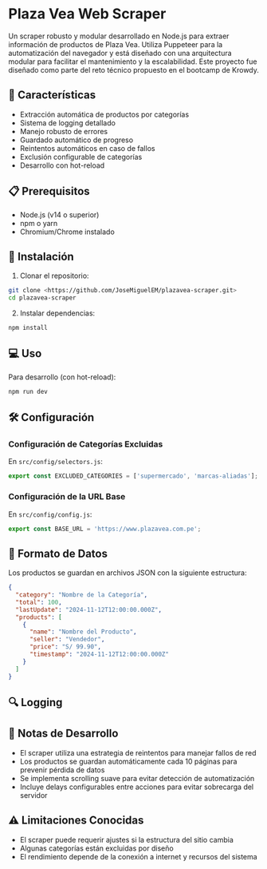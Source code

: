 # Plaza Vea Web Scraper

Un scraper robusto y modular desarrollado en Node.js para extraer información de productos de Plaza Vea. Utiliza Puppeteer para la automatización del navegador y está diseñado con una arquitectura modular para facilitar el mantenimiento y la escalabilidad.
Este proyecto fue diseñado como parte del reto técnico propuesto en el bootcamp de Krowdy.

## 🚀 Características

- Extracción automática de productos por categorías
- Sistema de logging detallado
- Manejo robusto de errores
- Guardado automático de progreso
- Reintentos automáticos en caso de fallos
- Exclusión configurable de categorías
- Desarrollo con hot-reload

## 📋 Prerequisitos

- Node.js (v14 o superior)
- npm o yarn
- Chromium/Chrome instalado

## 🔧 Instalación

1. Clonar el repositorio:
```bash
git clone <https://github.com/JoseMiguelEM/plazavea-scraper.git>
cd plazavea-scraper
```

2. Instalar dependencias:
```bash
npm install
```

## 💻 Uso

Para desarrollo (con hot-reload):
```bash
npm run dev
```



## 🛠️ Configuración

### Configuración de Categorías Excluidas
En `src/config/selectors.js`:
```javascript
export const EXCLUDED_CATEGORIES = ['supermercado', 'marcas-aliadas'];
```

### Configuración de la URL Base
En `src/config/config.js`:
```javascript
export const BASE_URL = 'https://www.plazavea.com.pe';
```

## 📄 Formato de Datos

Los productos se guardan en archivos JSON con la siguiente estructura:
```json
{
  "category": "Nombre de la Categoría",
  "total": 100,
  "lastUpdate": "2024-11-12T12:00:00.000Z",
  "products": [
    {
      "name": "Nombre del Producto",
      "seller": "Vendedor",
      "price": "S/ 99.90",
      "timestamp": "2024-11-12T12:00:00.000Z"
    }
  ]
}
```

## 🔍 Logging


## 📝 Notas de Desarrollo

- El scraper utiliza una estrategia de reintentos para manejar fallos de red
- Los productos se guardan automáticamente cada 10 páginas para prevenir pérdida de datos
- Se implementa scrolling suave para evitar detección de automatización
- Incluye delays configurables entre acciones para evitar sobrecarga del servidor


## ⚠️ Limitaciones Conocidas

- El scraper puede requerir ajustes si la estructura del sitio cambia
- Algunas categorías están excluidas por diseño
- El rendimiento depende de la conexión a internet y recursos del sistema

